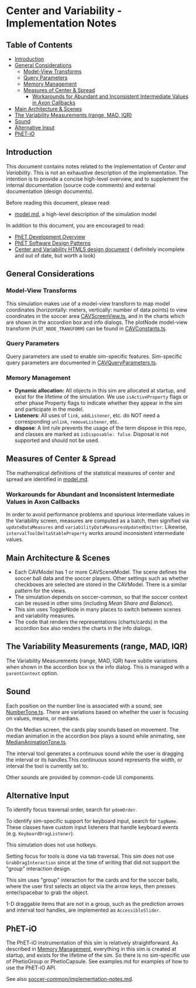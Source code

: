 # Center and Variability - Implementation Notes

## Table of Contents

- [Introduction](#introduction)
- [General Considerations](#general-considerations)
  - [Model-View Transforms](#model-view-transforms)
  - [Query Parameters](#query-parameters)
  - [Memory Management](#memory-management)
  - [Measures of Center & Spread](#measures-of-center--spread)
    - [Workarounds for Abundant and Inconsistent Intermediate Values in Axon Callbacks](#workarounds-for-abundant-and-inconsistent-intermediate-values-in-axon-callbacks)
- [Main Architecture & Scenes](#main-architecture--scenes)
- [The Variability Measurements (range, MAD, IQR)](#the-variability-measurements-range-mad-iqr)
- [Sound](#sound)
- [Alternative Input](#alternative-input)
- [PhET-iO](#phet-io)

## Introduction

This document contains notes related to the implementation of _Center and Variability_. This is not an exhaustive
description of the implementation. The intention is to provide a concise high-level overview, and to supplement the
internal documentation (source code comments) and external documentation (design documents).

Before reading this document, please read:

- [model.md](https://github.com/phetsims/center-and-variability/blob/main/doc/model.md), a high-level description of the
  simulation model

In addition to this document, you are encouraged to read:

- [PhET Development Overview](https://github.com/phetsims/phet-info/blob/main/doc/phet-development-overview.md)
- [PhET Software Design Patterns](https://github.com/phetsims/phet-info/blob/main/doc/phet-software-design-patterns.md)
- [Center and Variability HTML5 design document](https://docs.google.com/document/d/19OG6qtThtkH89zCQmkIckM6ZKV8W1zkCT0ZghXKcL9U/edit#) (
  definitely incomplete and out of date, but worth a look)

## General Considerations

### Model-View Transforms

This simulation makes use of a model-view transform to map model coordinates (horizontally: meters, vertically: number
of data points) to view coordinates in the soccer
area [CAVScreenView.ts](https://github.com/phetsims/center-and-variability/blob/main/js/common/view/CAVScreenView.ts),
and in the charts which are shown in the accordion box and info dialogs. The plotNode model-view transform (`PLOT_NODE_TRANSFORM`) can be found
in [CAVConstants.ts](../js/common/CAVConstants.ts).

### Query Parameters

Query parameters are used to enable sim-specific features. Sim-specific query parameters are documented
in [CAVQueryParameters.ts](https://github.com/phetsims/center-and-variability/blob/main/js/common/view/CAVQueryParameters.ts).

### Memory Management

- **Dynamic allocation:** All objects in this sim are allocated at startup, and exist for the lifetime of the
  simulation. We use `isActiveProperty` flags or other phase Property flags to indicate whether they appear in the sim
  and participate in the model.
- **Listeners**: All uses of `link`, `addListener`, etc. do NOT need a corresponding `unlink`, `removeListener`, etc.
- **dispose**: A lint rule prevents the usage of the term dispose in this repo, and classes are marked
  as `isDisposable: false`. Disposal is not supported and should not be used.

## Measures of Center & Spread

The mathematical definitions of the statistical measures of center and spread are identified in [model.md](./model.md).

### Workarounds for Abundant and Inconsistent Intermediate Values in Axon Callbacks

In order to avoid performance problems and spurious intermediate values in the Variability screen, measures are computed
as a batch, then signified via `updateDataMeasures` and `variabilityDataMeasuresUpdatedEmitter`.
Likewise, `intervalToolDeltaStableProperty` works around inconsistent intermediate values.

## Main Architecture & Scenes

- Each CAVModel has 1 or more CAVSceneModel. The scene defines the soccer ball data and the soccer players. Other
  settings such as whether checkboxes are selected are stored in the CAVModel. There is a similar pattern for the views.
- The simulation depends on soccer-common, so that the soccer context can be reused in other sims (including _Mean Share
  and Balance_).
- This sim uses ToggleNode in many places to switch between scenes and variability measures.
- The code that renders the representations (charts/cards) in the accordion box also renders the charts in the info
  dialogs.

## The Variability Measurements (range, MAD, IQR)

The Variability Measurements (range, MAD, IQR) have subtle variations when shown in the accordion box vs the info
dialog. This is managed with a `parentContext` option.

## Sound

Each position on the number line is associated with a sound, see [NumberTone.ts](../js/common/model/NumberTone.ts).
There are variations based on whether the user is focusing on values, means, or medians.

On the Median screen, the cards play sounds based on movement. The median animation in the accordion box plays a sound
while animating, see [MedianAnimationTone.ts](../js/median/view/MedianAnimationTone.ts).

The interval tool generates a continuous sound while the user is dragging the interval or its handles.This continuous
sound represents the width, or interval the tool is currently set to.

Other sounds are provided by common-code UI components.

## Alternative Input

To identify focus traversal order, search for `pdomOrder`.

To identify sim-specific support for keyboard input, search for `tagName`. These classes have custom input listeners
that handle keyboard events (e.g. `KeyboardDragListener`).

This simulation does not use hotkeys.

Setting focus for tools is done via tab traversal. This sim does not use `GrabDragInteraction` since at the time of
writing that did not support the "group" interaction design.

This sim uses "group" interaction for the cards and for the soccer balls, where the user first selects an object via the
arrow keys, then presses enter/spacebar to grab the object.

1-D draggable items that are not in a group, such as the prediction arrows and interval tool handles, are implemented
as `AccessibleSlider`.

## PhET-iO

The PhET-iO instrumentation of this sim is relatively straightforward. As described
in [Memory Management](#memory-management), everything in this sim is created at startup, and exists for the lifetime of
the sim. So there is no sim-specific use of PhetioGroup or PhetioCapsule. See examples.md for examples of how to use the
PhET-iO API.

See
also [soccer-common/implementation-notes.md](https://github.com/phetsims/soccer-common/blob/main/doc/implementation-notes.md).
